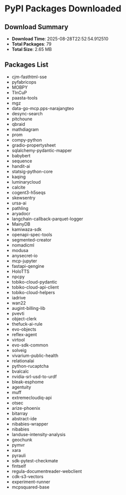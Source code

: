 # PyPI Packages Downloaded

## Download Summary
- **Download Time**: 2025-08-28T22:52:54.912510
- **Total Packages**: 79
- **Total Size**: 2.65 MB

## Packages List
- cjm-fasthtml-sse
- pyfabricops
- MOBPY
- TInCuP
- paasta-tools
- mgz
- data-go-mcp.pps-narajangteo
- desync-search
- pitchoune
- qbraid
- mathdiagram
- prom
- compy-python
- gradio-propertysheet
- sqlalchemy-pydantic-mapper
- babybert
- sequence
- handit-ai
- statsig-python-core
- kaqing
- luminarycloud
- calcite
- cogent3-h5seqs
- skewsentry
- ursa-ai
- pathling
- aryadocr
- langchain-callback-parquet-logger
- MainyDB
- kamiwaza-sdk
- openapi-spec-tools
- segmented-creator
- nomadicml
- modusa
- anysecret-io
- mcp-jupyter
- fastapi-qengine
- HoloTTS
- npcpy
- tobiko-cloud-pydantic
- tobiko-cloud-api-client
- tobiko-cloud-helpers
- iadrive
- wan22
- augint-billing-lib
- pvevti
- object-clerk
- thefuck-ai-rule
- evo-objects
- reflex-agent
- virtool
- evo-sdk-common
- solveig
- vivarium-public-health
- relationalai
- python-rucaptcha
- bvalcalc
- nvidia-srl-usd-to-urdf
- bleak-esphome
- agentuity
- muff
- extremecloudiq-api
- otsec
- arize-phoenix
- bitarray
- abstract-ide
- nibabies-wrapper
- nibabies
- landuse-intensity-analysis
- geochunk
- pymvr
- xara
- pyrauli
- sdk-pytest-checkmate
- fintself
- regula-documentreader-webclient
- cdk-s3-vectors
- experiment-runner
- mcpsquared-base
